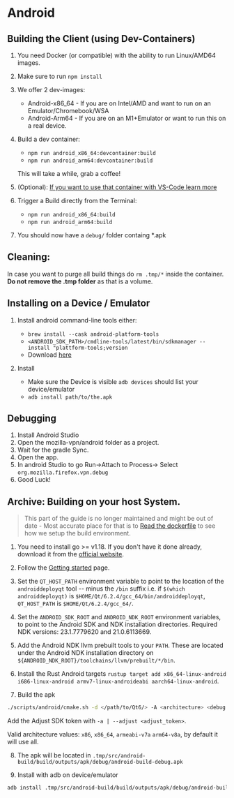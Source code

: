 
# Android 

## Building the Client (using Dev-Containers) 

1. You need Docker (or compatible) with the ability to run Linux/AMD64 images. 

2. Make sure to run `npm install` 

3. We offer 2 dev-images: 
    - Android-x86_64 - If you are on Intel/AMD and want to run on an Emulator/Chromebook/WSA
    - Android-Arm64 - If you are on an M1+Emulator or want to run this on a real device. 

4. Build a dev container:
    - `npm run android_x86_64:devcontainer:build` 
    - `npm run android_arm64:devcontainer:build`

    This will take a while, grab a coffee! 
5. (Optional): [If you want to use that container with VS-Code learn more](https://github.com/mozilla-mobile/mozilla-vpn-client/wiki/dev-containers)
6. Trigger a Build directly from the Terminal: 
    - `npm run android_x86_64:build`
    - `npm run android_arm64:build`
    
7. You should now have a `debug/` folder containg *.apk

## Cleaning: 
In case you want to purge all build things do `rm .tmp/*` inside the container. 
**Do not remove the .tmp folder** as that is a volume. 

## Installing on a Device / Emulator
1. Install android command-line tools either:
    - `brew install --cask android-platform-tools`
    - `<ANDROID_SDK_PATH>/cmdline-tools/latest/bin/sdkmanager --install "plattform-tools;version`
    - Download [here](https://developer.android.com/tools/releases/platform-tools)

2. Install 
    - Make sure the Device is visible `adb devices` should list your device/emulator
    - `adb install path/to/the.apk`

## Debugging 
1. Install Android Studio
2. Open the mozilla-vpn/android folder as a project. 
3. Wait for the gradle Sync. 
4. Open the app. 
5. In android Studio to go Run->Attach to Process-> Select `org.mozilla.firefox.vpn.debug`
6. Good Luck!

## Archive: Building on your host System. 
> This part of the guide is no longer maintained and might be out of date - Most accurate place for that is to [Read the dockerfile](https://github.com/mozilla-mobile/mozilla-vpn-client/blob/main/taskcluster/docker/android-qt6-build/Dockerfile) to see how we setup the build environment. 

1. You need to install go >= v1.18. If you don't have it done already, download
it from the [official website](https://golang.org/dl/).

2. Follow the [Getting started](https://doc.qt.io/qt-6/android-getting-started.html) page.

3. Set the `QT_HOST_PATH` environment variable to point to the location of the `androiddeployqt` tool  -- minus the `/bin` suffix i.e. if `$(which androiddeployqt)` is `$HOME/Qt/6.2.4/gcc_64/bin/androiddeployqt`, `QT_HOST_PATH` is `$HOME/Qt/6.2.4/gcc_64/`.

4. Set the `ANDROID_SDK_ROOT` and `ANDROID_NDK_ROOT` environment variables,
to point to the Android SDK and NDK installation directories. Required NDK versions: 23.1.7779620 and 21.0.6113669.

5. Add the Android NDK llvm prebuilt tools to your `PATH`. These are located under the Android NDK installation
directory on `${ANDROID_NDK_ROOT}/toolchains/llvm/prebuilt/*/bin`.

6. Install the Rust Android targets `rustup target add x86_64-linux-android i686-linux-android armv7-linux-androideabi aarch64-linux-android`.

7. Build the apk
```bash
./scripts/android/cmake.sh -d </path/to/Qt6/> -A <architecture> <debug|release>
```
Add the Adjust SDK token with `-a | --adjust <adjust_token>`.

Valid architecture values: `x86`, `x86_64`, `armeabi-v7a` `arm64-v8a`, by default it will use all.

8. The apk will be located in
`.tmp/src/android-build/build/outputs/apk/debug/android-build-debug.apk`

9. Install with adb on device/emulator
```bash
adb install .tmp/src/android-build/build/outputs/apk/debug/android-build-debug.apk
```